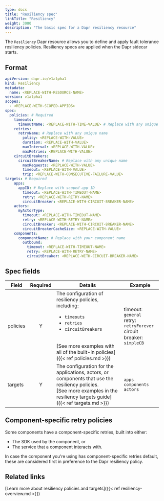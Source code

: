 ```yaml
---
type: docs
title: "Resiliency spec"
linkTitle: "Resiliency"
weight: 3000
description: "The basic spec for a Dapr resiliency resource"
---
```


The `Resiliency` Dapr resource allows you to define and apply fault tolerance resiliency policies. Resiliency specs are applied when the Dapr sidecar starts. 

## Format

```yml
apiVersion: dapr.io/v1alpha1
kind: Resiliency
metadata:
  name: <REPLACE-WITH-RESOURCE-NAME>
version: v1alpha1
scopes:
  - <REPLACE-WITH-SCOPED-APPIDS>
spec:
  policies: # Required
    timeouts:
      timeoutName: <REPLACE-WITH-TIME-VALUE> # Replace with any unique name
    retries:
      retryName: # Replace with any unique name
        policy: <REPLACE-WITH-VALUE>
        duration: <REPLACE-WITH-VALUE>
        maxInterval: <REPLACE-WITH-VALUE>
        maxRetries: <REPLACE-WITH-VALUE>
    circuitBreakers:
      circuitBreakerName: # Replace with any unique name
        maxRequests: <REPLACE-WITH-VALUE>
        timeout: <REPLACE-WITH-VALUE> 
        trip: <REPLACE-WITH-CONSECUTIVE-FAILURE-VALUE>
targets: # Required
    apps:
      appID: # Replace with scoped app ID
        timeout: <REPLACE-WITH-TIMEOUT-NAME>
        retry: <REPLACE-WITH-RETRY-NAME>
        circuitBreaker: <REPLACE-WITH-CIRCUIT-BREAKER-NAME>
    actors:
      myActorType: 
        timeout: <REPLACE-WITH-TIMEOUT-NAME>
        retry: <REPLACE-WITH-RETRY-NAME>
        circuitBreaker: <REPLACE-WITH-CIRCUIT-BREAKER-NAME>
        circuitBreakerCacheSize: <REPLACE-WITH-VALUE>
    components:
      componentName: # Replace with your component name
        outbound:
          timeout: <REPLACE-WITH-TIMEOUT-NAME>
          retry: <REPLACE-WITH-RETRY-NAME>
          circuitBreaker: <REPLACE-WITH-CIRCUIT-BREAKER-NAME>
```

## Spec fields

| Field              | Required | Details | Example |
|--------------------|:--------:|---------|---------|
| policies | Y | The configuration of resiliency policies, including: <br><ul><li>`timeouts`</li><li>`retries`</li><li>`circuitBreakers`</li></ul> <br> [See more examples with all of the built-in policies]({{< ref policies.md >}}) | timeout: `general`<br>retry: `retryForever`<br>circuit breaker: `simpleCB` |
| targets | Y | The configuration for the applications, actors, or components that use the resiliency policies. <br>[See more examples in the resiliency targets guide]({{< ref targets.md >}})  | `apps` <br>`components`<br>`actors` |

## Component-specific retry policies

Some components have a component-specific retries, built into either:  
- The SDK used by the component, or 
- The service that a component interacts with. 

In case the component you're using has component-specific retries default, these are considered first in preference to the Dapr resiliency policy.

## Related links
[Learn more about resiliency policies and targets]({{< ref resiliency-overview.md >}})
